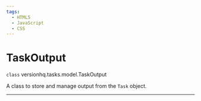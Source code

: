 ```yaml
---
tags:
  - HTML5
  - JavaScript
  - CSS
---
```


# TaskOutput

<class>`class` versionhq.tasks.model.<bold>TaskOutput<bold></class>

A class to store and manage output from the `Task` object.

<hr />
